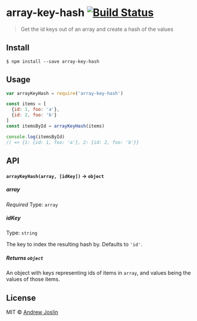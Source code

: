 # array-key-hash [![Build Status](https://travis-ci.org/ajoslin/array-key-hash.svg?branch=master)](https://travis-ci.org/ajoslin/array-key-hash)

> Get the id keys out of an array and create a hash of the values


## Install

```
$ npm install --save array-key-hash
```


## Usage

```js
var arrayKeyHash = require('array-key-hash')

const items = [
  {id: 1, foo: 'a'},
  {id: 2, foo: 'b'}
]
const itemsById = arrayKeyHash(items)

console.log(itemsById)
// => {1: {id: 1, foo: 'a'}, 2: {id: 2, foo: 'b'}}
```

## API

#### `arrayKeyHash(array, [idKey])` -> `object`

##### array

*Required*
Type: `array`

##### idKey

Type: `string`

The key to index the resulting hash by. Defaults to `'id'`.

##### Returns `object`

An object with keys representing ids of items in `array`, and values being the values of those items.

## License

MIT © [Andrew Joslin](http://ajoslin.com)
